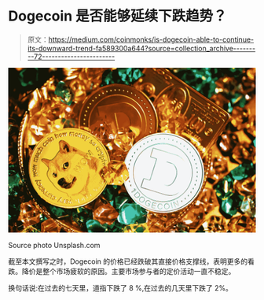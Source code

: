 # Dogecoin 是否能够延续下跌趋势？

> 原文：<https://medium.com/coinmonks/is-dogecoin-able-to-continue-its-downward-trend-fa589300a644?source=collection_archive---------72----------------------->

![](img/127e1ce48f1d1aa3ad605eb9238b570b.png)

Source photo Unsplash.com

截至本文撰写之时，Dogecoin 的价格已经跌破其直接价格支撑线，表明更多的看跌。降价是整个市场疲软的原因。主要市场参与者的定价活动一直不稳定。

换句话说:在过去的七天里，道指下跌了 8 %,在过去的几天里下跌了 2%。